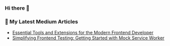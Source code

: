 ### Hi there 👋

<!-- MEDIUM:START -->
### 📝 My Latest Medium Articles

- [Essential Tools and Extensions for the Modern Frontend Developer](https://medium.com/@mateusz.w.twardy/essential-tools-and-extensions-for-the-modern-frontend-developer-2acc9ddb472d?source=rss-5744960004bb------2)
- [Simplifying Frontend Testing: Getting Started with Mock Service Worker](https://medium.com/@mateusz.w.twardy/simplifying-frontend-testing-getting-started-with-mock-service-worker-69ab0387efcd?source=rss-5744960004bb------2)

<!-- MEDIUM:END -->


<!--
**Maczi01/Maczi01** is a ✨ _special_ ✨ repository because its `README.md` (this file) appears on your GitHub profile.

Here are some ideas to get you started:

- 🔭 I’m currently working on ...
- 🌱 I’m currently learning ...
- 👯 I’m looking to collaborate on ...
- 🤔 I’m looking for help with ...
- 💬 Ask me about ...
- 📫 How to reach me: ...
- 😄 Pronouns: ...
- ⚡ Fun fact: ...
-->

